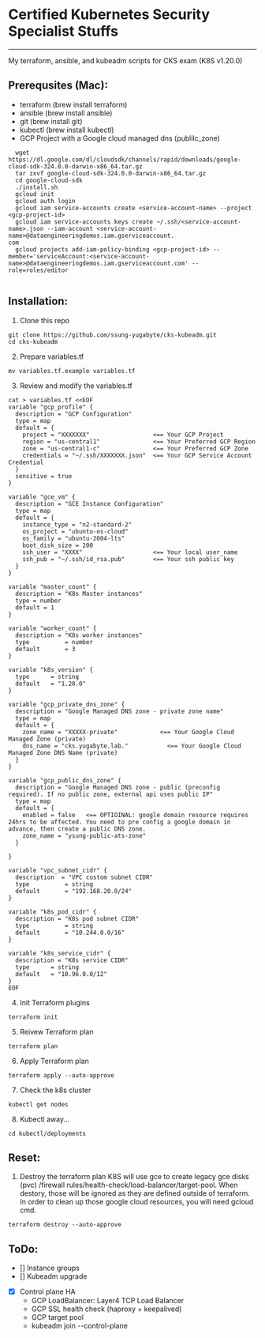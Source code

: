 # Certified Kubernetes Security Specialist Stuffs
---
My terraform, ansible, and kubeadm scripts for CKS exam (K8S v1.20.0)

## Prerequsites (Mac):
- terraform (brew install terraform)
- ansible (brew install ansible)
- git (brew install git)
- kubectl (brew install kubectl)
- GCP Project with a Google cloud managed dns (publilc_zone)
```
  wget https://dl.google.com/dl/cloudsdk/channels/rapid/downloads/google-cloud-sdk-324.0.0-darwin-x86_64.tar.gz
  tar zxvf google-cloud-sdk-324.0.0-darwin-x86_64.tar.gz
  cd google-cloud-sdk
  ./install.sh
  gcloud init
  gcloud auth login
  gcloud iam service-accounts create <service-account-name> --project <gcp-project-id>
  gcloud iam service-accounts keys create ~/.ssh/<service-account-name>.json --iam-account <service-account-name>@dataengineeringdemos.iam.gserviceaccount.
com
  gcloud projects add-iam-policy-binding <gcp-project-id> --member='serviceAccount:<service-account-name>@dataengineeringdemos.iam.gserviceaccount.com' --role=roles/editor
  
```
## Installation:
1. Clone this repo
```
git clone https://github.com/ssung-yugabyte/cks-kubeadm.git
cd cks-kubeadm 
```
2. Prepare variables.tf
```
mv variables.tf.example variables.tf
```
3. Review and modify the variables.tf
```
cat > variables.tf <<EOF
variable "gcp_profile" {
  description = "GCP Configuration"
  type = map
  default = {
    project = "XXXXXXX"                  <== Your GCP Project
    region = "us-central1"               <== Your Preferred GCP Region
    zone = "us-central1-c"               <== Your Preferred GCP Zone
    credentials = "~/.ssh/XXXXXXX.json"  <== Your GCP Service Account Credential
  }
  sensitive = true
}

variable "gce_vm" {
  description = "GCE Instance Configuration"
  type = map
  default = {
    instance_type = "n2-standard-2"
    os_project = "ubuntu-os-cloud"
    os_family = "ubuntu-2004-lts"
    boot_disk_size = 200
    ssh_user = "XXXX"                    <== Your local user_name
    ssh_pub = "~/.ssh/id_rsa.pub"        <== Your ssh public key
  }
}

variable "master_count" {
  description = "K8s Master instances"
  type = number
  default = 1
}

variable "worker_count" {
  description = "K8s worker instances"
  type          = number
  default       = 3
}

variable "k8s_version" {
  type		= string
  default	= "1.20.0"
}

variable "gcp_private_dns_zone" {
  description = "Google Managed DNS zone - private zone name"
  type = map
  default = {
    zone_name = "XXXXX-private"            <== Your Google Cloud Managed Zone (private)
    dns_name = "cks.yugabyte.lab."           <== Your Google Cloud Managed Zone DNS Name (private)
  } 
}

variable "gcp_public_dns_zone" {
  description = "Google Managed DNS zone - public (preconfig required). If no public zone, external api uses public IP"
  type = map
  default = {
    enabled = false   <== OPTIOINAL: google domain resource requires 24hrs to be affected. You need to pre config a google domain in advance, then create a public DNS zone.
    zone_name = "ysung-public-ats-zone"
  }

}

variable "vpc_subnet_cidr" {
  description  = "VPC custom subnet CIDR"
  type          = string
  default       = "192.168.20.0/24"
}

variable "k8s_pod_cidr" {
  description = "K8s pod subnet CIDR"
  type          = string
  default       = "10.244.0.0/16"
}

variable "k8s_service_cidr" {
  description = "K8s service CIDR"
  type		= string
  default	= "10.96.0.0/12"
}
EOF
```
4. Init Terraform plugins
```
terraform init
```
5. Reivew Terraform plan
```
terraform plan
```
6. Apply Terraform plan
```
terraform apply --auto-approve
```
7. Check the k8s cluster
```
kubectl get nodes
```
8. Kubectl away...
```
cd kubectl/deployments
```

## Reset:
1. Destroy the terraform plan
  K8S will use gce to create legacy gce disks (pvc) /firewall rules/health-check/load-balancer/target-pool. When destory, those will be ignored as they are defined outside of terraform. In order to clean up those google cloud resources, you will need gcloud cmd. 

```
terraform destroy --auto-approve
```

## ToDo:
- [] Instance groups
- [] Kubeadm upgrade
- [x] Control plane HA
  - GCP LoadBalancer: Layer4 TCP Load Balancer
  - GCP SSL health check (haproxy + keepalived)
  - GCP target pool
  - kubeadm join --control-plane
